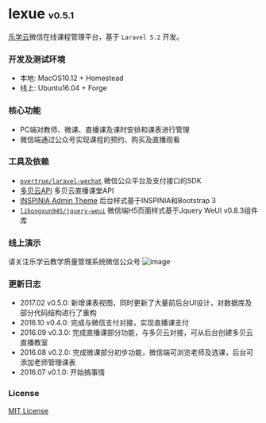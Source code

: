 # lexue <font size=4>v0.5.1</font>

[乐学云](http://lexuecloud.com)微信在线课程管理平台，基于 `Laravel 5.2` 开发。

### 开发及测试环境

* 本地: MacOS10.12 + Homestead
* 线上: Ubuntu16.04 + Forge

### 核心功能

- PC端对教师、微课、直播课及课时安排和课表进行管理
- 微信端通过公众号实现课程的预约、购买及直播观看

### 工具及依赖

- [`overtrue/laravel-wechat`](https://github.com/overtrue/laravel-wechat) 微信公众平台及支付接口的SDK
- [多贝云API](http://docs.duobeiyun.com/) 多贝云直播课堂API
- [INSPINIA Admin Theme](https://wrapbootstrap.com/theme/inspinia-responsive-admin-theme-WB0R5L90S) 后台样式基于INSPINIA和Bootstrap 3
- [`lihongxun945/jquery-weui`](https://github.com/lihongxun945/jquery-weui) 微信端H5页面样式基于Jquery WeUI v0.8.3组件库

### 线上演示

请关注乐学云教学质量管理系统微信公众号
![image](https://github.com/thesudoteam/lexue/blob/master/public/images/qrcode_for_gh_bc197aa3e945_258.jpg)

### 更新日志

* 2017.02 v0.5.0: 新增课表视图，同时更新了大量前后台UI设计，对数据库及部分代码结构进行了重构
* 2016.10 v0.4.0: 完成与微信支付对接，实现直播课支付
* 2016.09 v0.3.0: 完成直播课部分功能，与多贝云对接，可从后台创建多贝云直播教室
* 2016.08 v0.2.0: 完成微课部分初步功能，微信端可浏览老师及选课，后台可添加老师管理课表
* 2016.07 v0.1.0: 开始搞事情

### License

[MIT License](https://opensource.org/licenses/MIT)
